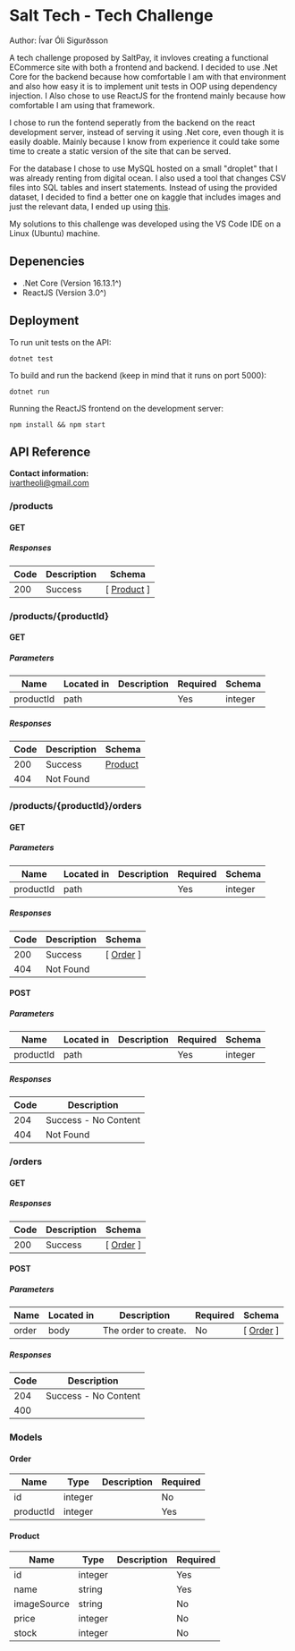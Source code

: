 # Salt Tech - Tech Challenge
Author: Ívar Óli Sigurðsson

A tech challenge proposed by SaltPay, it invloves  creating a functional ECommerce site with both a frontend and backend. I decided to use .Net Core for the backend because how comfortable I am with that environment and also how easy it is to implement unit tests in OOP using dependency injection. I Also chose to use ReactJS for the frontend mainly because how comfortable I am using that framework.

I chose to run the fontend seperatly from the backend on the react development server, instead of serving it using .Net core, even though it is easily doable. Mainly because I know from experience it could take some time to create a static version of the site that can be served.

For the database I chose to use MySQL hosted on a small "droplet" that I was already renting from digital ocean. I also used a tool that changes CSV files into SQL tables and insert statements. Instead of using the provided dataset, I decided to find a better one on kaggle that includes images and just the relevant data, I ended up using [this](https://www.kaggle.com/PromptCloudHQ/flipkart-products).

My solutions to this challenge was developed using the VS Code IDE on a Linux (Ubuntu) machine.

## Depenencies
 - .Net Core (Version 16.13.1^)
 - ReactJS (Version 3.0^)
## Deployment
To run unit tests on the API: 
```
dotnet test
```

To build and run the backend (keep in mind that it runs on port 5000): 
```
dotnet run
```

Running the ReactJS frontend on the development server: 
```
npm install && npm start
```

## API Reference

**Contact information:**  
ivartheoli@gmail.com  

### /products

#### GET
##### Responses

| Code | Description | Schema |
| ---- | ----------- | ------ |
| 200 | Success | [ [Product](#product) ] |

### /products/{productId}

#### GET
##### Parameters

| Name | Located in | Description | Required | Schema |
| ---- | ---------- | ----------- | -------- | ---- |
| productId | path |  | Yes | integer |

##### Responses

| Code | Description | Schema |
| ---- | ----------- | ------ |
| 200 | Success | [Product](#product) |
| 404 | Not Found |  |

### /products/{productId}/orders

#### GET
##### Parameters

| Name | Located in | Description | Required | Schema |
| ---- | ---------- | ----------- | -------- | ---- |
| productId | path |  | Yes | integer |

##### Responses

| Code | Description | Schema |
| ---- | ----------- | ------ |
| 200 | Success | [ [Order](#order) ] |
| 404 | Not Found |  |

#### POST
##### Parameters

| Name | Located in | Description | Required | Schema |
| ---- | ---------- | ----------- | -------- | ---- |
| productId | path |  | Yes | integer |

##### Responses

| Code | Description |
| ---- | ----------- |
| 204 | Success - No Content |
| 404 | Not Found |

### /orders

#### GET
##### Responses

| Code | Description | Schema |
| ---- | ----------- | ------ |
| 200 | Success | [ [Order](#order) ] |

#### POST
##### Parameters

| Name | Located in | Description | Required | Schema |
| ---- | ---------- | ----------- | -------- | ---- |
| order | body | The order to create. | No | [ [Order](#order) ] |

##### Responses

| Code | Description |
| ---- | ----------- |
| 204 | Success - No Content |
| 400 |  |

### Models


#### Order

| Name | Type | Description | Required |
| ---- | ---- | ----------- | -------- |
| id | integer |  | No |
| productId | integer |  | Yes |

#### Product

| Name | Type | Description | Required |
| ---- | ---- | ----------- | -------- |
| id | integer |  | Yes |
| name | string |  | Yes |
| imageSource | string |  | No |
| price | integer |  | No |
| stock | integer |  | No |